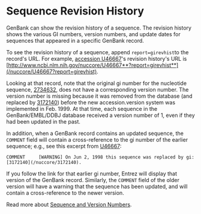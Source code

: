 # Sequence Revision History

GenBank can show the revision history of a sequence. The revision history shows the various GI numbers, version numbers, and update dates for sequences that appeared in a specific GenBank record.

To see the revision history of a sequence, append `report=girevhist`to the record's URL. For example, [accession U46667](http://www.ncbi.nlm.nih.gov/nuccore/U46667)'s revision history's URL is [http://www.ncbi.nlm.nih.gov/nuccore/U46667**?report=girevhist**](/nuccore/U46667?report=girevhist).

Looking at that record, note that the original gi number for the nucleotide sequence, [2734632](/nuccore/2734632), does not have a corresponding version number. The version number is missing because it was removed from the database (and replaced by [3172140](/nuccore/3172140)) before the new accession.version system was implemented in Feb. 1999\. At that time, each sequence in the GenBank/EMBL/DDBJ database received a version number of 1, even if they had been updated in the past.

In addition, when a GenBank record contains an updated sequence, the `COMMENT` field will contain a cross-reference to the gi number of the earlier sequence; e.g., see this excerpt from [U46667](/nucleotide/U46667?format=grevhist):

```
COMMENT     [WARNING] On Jun 2, 1998 this sequence was replaced by gi:[3172140](/nuccore/3172140).
```

If you follow the link for that earlier gi number, Entrez will display that version of the GenBank record. Similarly, the `COMMENT` field of the older version will have a warning that the sequence has been updated, and will contain a cross-reference to the newer version.

Read more about [Sequence and Version Numbers](/~/sequenceids/).



